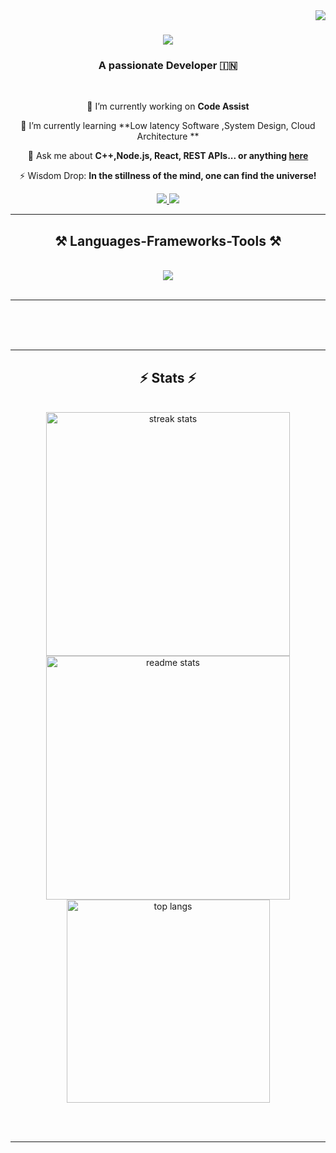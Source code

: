 <img align="right" src="https://visitor-badge.laobi.icu/badge?page_id=YashModi1804.YashModi1804" />

<h1 align="center">
    <img src="https://readme-typing-svg.herokuapp.com/?font=Righteous&size=35&center=true&vCenter=true&width=500&height=70&duration=4000&lines=Hi+There!+👋;+I'm+Yash+Modi!;" />
</h1>

<h3 align="center">A passionate Developer 🇮🇳</h3>

<br/>

<div align="center">
 
 🔭 I’m currently working on **Code Assist**
 
 🌱 I’m currently learning **Low latency Software ,System Design, Cloud Architecture **

💬 Ask me about **C++,Node.js, React, REST APIs... or anything [here](https://github.com/YashModi1804/issues)**

⚡ Wisdom Drop: **In the stillness of the mind, one can find the universe!**

</div>

<div align="center"> 
  <a href="mailto:modi.yash18042004@gmail.com">
    <img src="https://img.shields.io/badge/Gmail-333333?style=for-the-badge&logo=gmail&logoColor=red" />
  </a>
  <a href="https://www.linkedin.com/in/yash-modi-1804y/" target="_blank">
    <img src="https://img.shields.io/badge/LinkedIn-0077B5?style=for-the-badge&logo=linkedin&logoColor=white" target="_blank" />
  </a>
</div>

<hr/>

<h2 align="center">⚒️ Languages-Frameworks-Tools ⚒️</h2>
<br/>
<div align="center">
    <img src="https://skillicons.dev/icons?i=react,nodejs,javascript,typescript,html,css,mongodb,express,c,cpp,mysql,git,vscode,github" /><br>
</div>

<br/>
<hr/>




  
  <br/><br/><br/>
</div>

<hr/>

<h2 align="center">⚡ Stats ⚡</h2>
<br>
<div align=center>
  <img width=390 src="https://github-readme-streak-stats-salesp07.vercel.app/?user=YashModi1804&count_private=true&theme=react&border_radius=10" alt="streak stats"/>
  <img width=390 src="https://github-readme-stats-salesp07.vercel.app/api?username=YashModi1804&count_private=true&show_icons=true&theme=react&rank_icon=github&border_radius=10" alt="readme stats" />
  <br/>
  <img width=325 align="center" src="https://github-readme-stats-salesp07.vercel.app/api/top-langs/?username=YashModi1804&hide=HTML&langs_count=8&layout=compact&theme=react&border_radius=10&size_weight=0.5&count_weight=0.5&exclude_repo=github-readme-stats" alt="top langs" />
</div>

<br/><br/>

<hr/>

<br/>



<br/>
